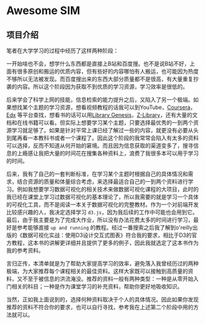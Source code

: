 # Awesome SIM

## 项目介绍

笔者在大学学习的过程中经历了这样两种阶段：

一开始啥也不会，想学什么东西都是直接上B站和百度搜。也不是说B站不好，上面有很多原创和搬运的优质内容，但有些好的内容哪怕有人搬运，也可能因为热度不够所以无法被发现。而百度搜出来的东西大部分质量都不是很高，有大量重复抄袭的内容。所以这个阶段因为获取不到优质的学习资源，学习效率是很低的。

后来学会了科学上网的技能，信息检索的能力提升之后，又陷入了另一个极端。如果想找某个主题的学习资源，想看视频教程的话我可以到YouTube，[Coursera](https://www.coursera.org/)，[Edx](https://www.edx.org/) 等平台查找，想看书的话可以用[Library Genesis](https://libgen.rs/)，[Z-Library](https://singlelogin.me/)，还有大量的文档和在线书籍可以看。但实际上想要学习某个主题，只要选择最优秀的一到两个资源学习就足够了。如果是针对平常上课已经了解过一些的内容，就更没有必要从头到尾再看一本教科书或者一个课程了。因此这个阶段的我常常会陷入有太多的资料可以选择，反而不知道从何开始的窘境。而且因为信息获取的渠道变多了，搜寻信息的上瘾感让我把大量的时间花在搜集各种资料上，浪费了我很多本可以用于学习的时间。

后来，我有了自己的一套判断标准，在学习某个主题时根据自己的具体情况和需求，结合资源的质量和体量综合考虑，来选择最适合自己的一到两个资料进行学习。例如我想要学习数据可视化的相关技术来做数据可视化课程的大项目，此时的我已经在课堂上学习过数据可视化的基本理论了，所以我需要的就是学习一个具体的可视化工具，而不是阅读一本关于数据可视化的完整教材。作为一个对前端开发比较感兴趣的人，我决定选择学习 `d3.js`，因为我后续的工作中可能也会用到它。最后，由于我主要是为了完成大作业，所以没有办法花费太多的时间进行学习，最好是参考能够直接 `up and running` 的教程。经过一番搜索之后我了解到o'reilly出版的《数据可视化实战：使用D3设计交互式图表》符合我的要求，相比于D3的官方教程，这本书的讲解更详细并且提供了更多的例子，因此我就选定了这本书作为我的参考资料。

言归正传，本清单就是为了帮助大家提高学习的效率，避免落入我曾经历过的两种极端，为大家推荐每个课程相关的最佳资料。这样大家既可以接触到高质量的资料，又不至于被信息的洪流淹没。推荐的资料一般有两种类型：一种是从零开始入门相关的科目；一种是作为课堂学习的补充资料，帮助你更好地吸收知识。

当然，正如我上面说到的，选择何种资料取决于个人的具体情况。因此如果你发现推荐的资料不符合你的要求，也可以自行寻找，参考我在上述第二个阶段中用的方法就可以。
